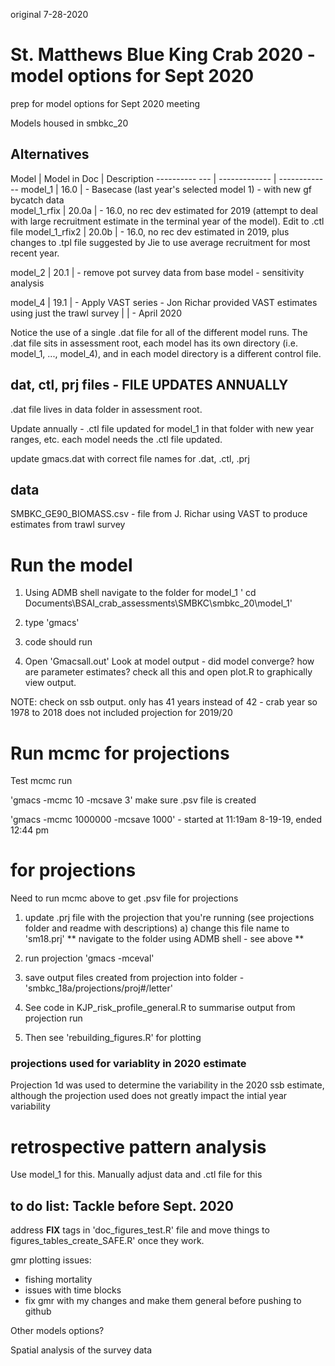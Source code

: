 original 7-28-2020
# St. Matthews Blue King Crab 2020 - model options for Sept 2020
prep for model options for Sept 2020 meeting

Models housed in smbkc_20 

## Alternatives

Model             | Model in Doc  | Description
---------- ---    | ------------- | -------------
model_1           |   16.0        | - Basecase (last year's selected model 1) - with new gf bycatch data   
model_1_rfix      |   20.0a       | - 16.0, no rec dev estimated for 2019 (attempt to deal with large recruitment estimate                                           in the terminal year of the model). Edit to .ctl file
model_1_rfix2     |   20.0b       | - 16.0, no rec dev estimated in 2019, plus changes to .tpl file suggested by Jie to                                           use average recruitment for most recent year.

model_2           |   20.1        | - remove pot survey data from base model - sensitivity analysis


model_4           |   19.1        | - Apply VAST series - Jon Richar provided VAST estimates using just the trawl survey 
                  |               |    - April 2020


Notice the use of a single .dat file for all of the different model runs. 
The .dat file sits in assessment root, 
each model has its own directory (i.e. model_1, ..., model_4), and in each model directory is a different control file.

## dat, ctl, prj files - FILE UPDATES ANNUALLY
.dat file lives in data folder in assessment root.  

Update annually - 
.ctl file updated for model_1 in that folder with new year ranges, etc. each model needs the .ctl file updated.

update gmacs.dat with correct file names for .dat, .ctl, .prj

## data 
SMBKC_GE90_BIOMASS.csv - file from J. Richar using VAST to produce estimates from trawl survey

# Run the model
1) Using ADMB shell navigate to the folder for model_1
    ' cd Documents\BSAI_crab_assessments\SMBKC\smbkc_20\model_1'
    
2) type 'gmacs'

3) code should run

4) Open 'Gmacsall.out'
Look at model output - did model converge? how are parameter estimates? check all this and open plot.R to graphically view output.

NOTE: check on ssb output. only has 41 years instead of 42 - crab year so 1978 to 2018 does not included projection for 2019/20

# Run mcmc for projections
Test mcmc run

'gmacs -mcmc 10 -mcsave 3' make sure .psv file is created

'gmacs -mcmc 1000000 -mcsave 1000' - started at 11:19am 8-19-19, ended 12:44 pm


# for projections
Need to run mcmc above to get .psv file for projections

1) update .prj file with the projection that you're running (see projections folder and readme with descriptions)
    a) change this file name to 'sm18.prj'
  ** navigate to the folder using ADMB shell - see above **
2) run projection
'gmacs -mceval'

3) save output files created from projection into folder - 'smbkc_18a/projections/proj#/letter'

4) See code in KJP_risk_profile_general.R to summarise output from projection run
5) Then see 'rebuilding_figures.R' for plotting


### projections used for variablity in 2020 estimate
Projection 1d was used to determine the variability in the 2020 ssb estimate, although the projection used does not greatly impact the intial year variability

# retrospective pattern analysis 
Use model_1 for this. Manually adjust data and .ctl file for this 


## to do list: Tackle before Sept. 2020
address **FIX** tags in 'doc_figures_test.R' file and move things to figures_tables_create_SAFE.R' once they work.

gmr plotting issues:
- fishing mortality
- issues with time blocks
- fix gmr with my changes and make them general before pushing to github

Other models options?

Spatial analysis of the survey data
